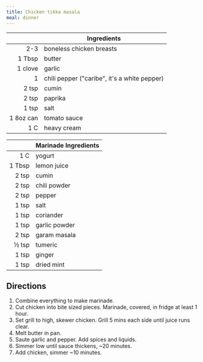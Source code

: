 ```yaml
---
title: Chicken tikka masala
meal: dinner
---
```


|| Ingredients |
|-:|-|
2-3       | boneless chicken breasts
1 Tbsp    | butter
1 clove   | garlic
1         | chili pepper ("caribe", it's a white pepper)
2 tsp     | cumin
2 tsp     | paprika
1 tsp     | salt
1 8oz can | tomato sauce
1 C       | heavy cream

|| Marinade Ingredients |
|-:|-|
1 C    | yogurt
1 Tbsp | lemon juice
2 tsp  | cumin
2 tsp  | chili powder
2 tsp  | pepper
1 tsp  | salt
1 tsp  | coriander
1 tsp  | garlic powder
2 tsp  | garam masala
½ tsp  | tumeric
1 tsp  | ginger
1 tsp  | dried mint

## Directions

1. Combine everything to make marinade.
2. Cut chicken into bite sized pieces. Marinade, covered, in fridge at least 1 hour.
3. Set grill to high, skewer chicken. Grill 5 mins each side until juice runs clear.
4. Melt butter in pan.
5. Saute garlic and pepper. Add spices and liquids.
6. Simmer low until sauce thickens, ~20 minutes.
7. Add chicken, simmer ~10 minutes.
